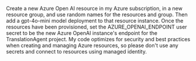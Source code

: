 Create a new Azure Open AI resource in my Azure subscription, in a new resource group, and use random names for the resources and group. Then add a gpt-4o-mini model deployment to that resource instance. Once the resources have been provisioned, set the AZURE_OPENAI_ENDPOINT user secret to be the new Azure OpenAI instance's endpoint for the TranslationAgent project. My code optimizes for security and best practices when creating and managing Azure resources, so please don't use any secrets and connect to resources using managed identity.